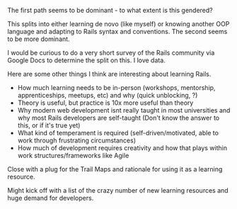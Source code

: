 




The first path seems to be dominant - to what extent is this gendered?

This splits into either learning de novo (like myself) or knowing
another OOP language and adapting to Rails syntax and conventions. The
second seems to be more dominant.

I would be curious to do a very short survey of the Rails community via
Google Docs to determine the split on this. I love data.

Here are some other things I think are interesting about learning Rails.

* How much learning needs to be in-person (workshops, mentorship,
apprenticeships, meetups, etc) and why (quick unblocking, ?)
* Theory is useful, but practice is 10x more useful than theory
* Why modern web development isnt really taught in most universities
and why most Rails developers are self-taught (Don't know the answer
to this, or if it's true yet)
* What kind of temperament is required (self-driven/motivated, able to
work through frustrating circumstances)
* How much of development requires creativity and how that plays
within work structures/frameworks like Agile

Close with a plug for the Trail Maps and rationale for using it as a
learning resource.

Might kick off with a list of the crazy number of new learning
resources and huge demand for developers.

